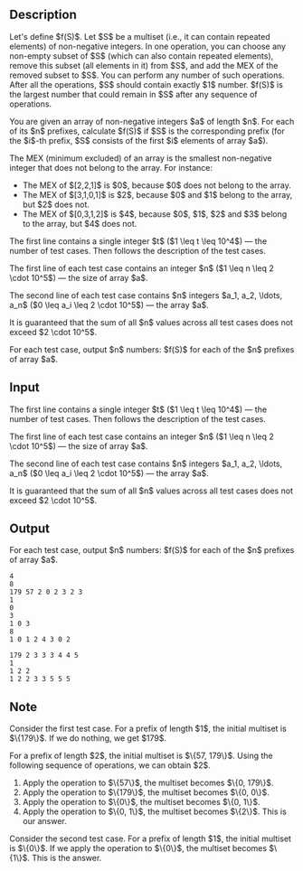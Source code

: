 ## Description

<div><p>Let's define $f(S)$. Let $S$ be a multiset (i.e., it can contain repeated elements) of non-negative integers. In one operation, you can choose any non-empty subset of $S$ (which can also contain repeated elements), remove this subset (all elements in it) from $S$, and add the MEX of the removed subset to $S$. You can perform any number of such operations. After all the operations, $S$ should contain exactly $1$ number. $f(S)$ is the largest number that could remain in $S$ after any sequence of operations.</p><p>You are given an array of non-negative integers $a$ of length $n$. For each of its $n$ prefixes, calculate $f(S)$ if $S$ is the corresponding prefix (for the $i$-th prefix, $S$ consists of the first $i$ elements of array $a$).</p><p>The MEX (minimum excluded) of an array is the smallest non-negative integer that does not belong to the array. For instance: </p><ul> <li> The MEX of $[2,2,1]$ is $0$, because $0$ does not belong to the array. </li><li> The MEX of $[3,1,0,1]$ is $2$, because $0$ and $1$ belong to the array, but $2$ does not. </li><li> The MEX of $[0,3,1,2]$ is $4$, because $0$, $1$, $2$ and $3$ belong to the array, but $4$ does not. </li></ul></div><div class="input-specification"><p>The first line contains a single integer $t$ ($1 \leq t \leq 10^4$) — the number of test cases. Then follows the description of the test cases.</p><p>The first line of each test case contains an integer $n$ ($1 \leq n \leq 2 \cdot 10^5$) — the size of array $a$.</p><p>The second line of each test case contains $n$ integers $a_1, a_2, \ldots, a_n$ ($0 \leq a_i \leq 2 \cdot 10^5$) — the array $a$.</p><p>It is guaranteed that the sum of all $n$ values across all test cases does not exceed $2 \cdot 10^5$.</p></div><div class="output-specification"><p>For each test case, output $n$ numbers: $f(S)$ for each of the $n$ prefixes of array $a$.</p></div>

## Input

<p>The first line contains a single integer $t$ ($1 \leq t \leq 10^4$) — the number of test cases. Then follows the description of the test cases.</p><p>The first line of each test case contains an integer $n$ ($1 \leq n \leq 2 \cdot 10^5$) — the size of array $a$.</p><p>The second line of each test case contains $n$ integers $a_1, a_2, \ldots, a_n$ ($0 \leq a_i \leq 2 \cdot 10^5$) — the array $a$.</p><p>It is guaranteed that the sum of all $n$ values across all test cases does not exceed $2 \cdot 10^5$.</p>

## Output

<p>For each test case, output $n$ numbers: $f(S)$ for each of the $n$ prefixes of array $a$.</p>





```input1|2,3,6,7
4
8
179 57 2 0 2 3 2 3
1
0
3
1 0 3
8
1 0 1 2 4 3 0 2
```




```output1
179 2 3 3 3 4 4 5 
1 
1 2 2 
1 2 2 3 3 5 5 5
```



## Note

<p>Consider the first test case. For a prefix of length $1$, the initial multiset is $\{179\}$. If we do nothing, we get $179$.</p><p>For a prefix of length $2$, the initial multiset is $\{57, 179\}$. Using the following sequence of operations, we can obtain $2$. </p><ol> <li> Apply the operation to $\{57\}$, the multiset becomes $\{0, 179\}$. </li><li> Apply the operation to $\{179\}$, the multiset becomes $\{0, 0\}$. </li><li> Apply the operation to $\{0\}$, the multiset becomes $\{0, 1\}$. </li><li> Apply the operation to $\{0, 1\}$, the multiset becomes $\{2\}$. This is our answer. </li></ol><p>Consider the second test case. For a prefix of length $1$, the initial multiset is $\{0\}$. If we apply the operation to $\{0\}$, the multiset becomes $\{1\}$. This is the answer.</p>
